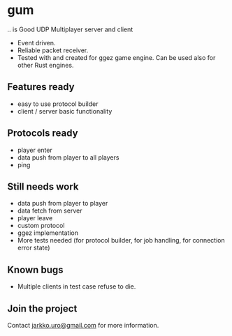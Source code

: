 # gum
.. is Good UDP Multiplayer server and client

* Event driven.
* Reliable packet receiver.
* Tested with and created for ggez game engine. Can be used also for other Rust engines.

## Features ready
* easy to use protocol builder
* client / server basic functionality

## Protocols ready
* player enter 
* data push from player to all players
* ping 

## Still needs work
* data push from player to player
* data fetch from server
* player leave
* custom protocol
* ggez implementation
* More tests needed (for protocol builder, for job handling, for connection error state) 

## Known bugs
* Multiple clients in test case refuse to die.

## Join the project
Contact jarkko.uro@gmail.com for more information.
